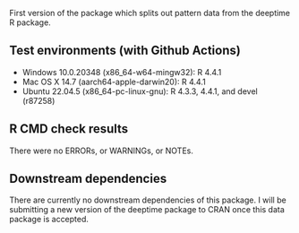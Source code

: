 First version of the package which splits out pattern data from the deeptime R package.

## Test environments (with Github Actions)

* Windows 10.0.20348 (x86_64-w64-mingw32): R 4.4.1
* Mac OS X 14.7 (aarch64-apple-darwin20): R 4.4.1
* Ubuntu 22.04.5 (x86_64-pc-linux-gnu): R 4.3.3, 4.4.1, and devel (r87258)

## R CMD check results
There were no ERRORs, or WARNINGs, or NOTEs.

## Downstream dependencies
There are currently no downstream dependencies of this package. I will be submitting a new version of the deeptime package to CRAN once this data package is accepted.
